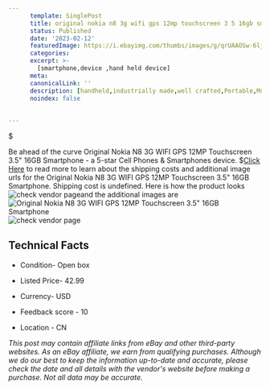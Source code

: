 ```yaml
---
      template: SinglePost
      title: original nokia n8 3g wifi gps 12mp touchscreen 3 5 16gb smartphone
      status: Published
      date: '2023-02-12'
      featuredImage: https://i.ebayimg.com/thumbs/images/g/qrUAAOSw-6ljD1d5/s-l225.jpg
      categories: 
      excerpt: >-
        [smartphone,device ,hand held device]
      meta:
      canonicalLink: ''
      description: [handheld,industrially made,well crafted,Portable,Mobile,Compact,Convenient,Lightweight,Maneuverable,Man-portable,Miniature,Carriable,Hand-held,Light,Holdable,Transportable,Mobile device,Pocket-sized,On-the-go,Wireless,Cordless,Compact size,Convenient size, smartphone,device ,hand held device]
      noindex: false
      
        
---
```

$

Be ahead of the curve Original Nokia N8 3G WIFI GPS 12MP Touchscreen 3.5" 16GB Smartphone - a 5-star Cell Phones & Smartphones device.
$[Click Here](https://www.ebay.com/itm/394222517810?hash=item5bc97e3e32%3Ag%3AqrUAAOSw-6ljD1d5&mkevt=1&mkcid=1&mkrid=711-53200-19255-0&campid=%253CePNCampaignId%253E&customid=%253CreferenceId%253E&toolid=10049) to read more to learn about the shipping costs and additional image urls for the Original Nokia N8 3G WIFI GPS 12MP Touchscreen 3.5" 16GB Smartphone. Shipping cost is undefined. Here is how the product looks ![check vendor page](https://i.ebayimg.com/thumbs/images/g/qrUAAOSw-6ljD1d5/s-l225.jpg)and the additional images are![Original Nokia N8 3G WIFI GPS 12MP Touchscreen 3.5" 16GB Smartphone](https://i.ebayimg.com/images/g/qrUAAOSw-6ljD1d5/s-l960.jpg)![check vendor page](https://origin-galleryplus.ebayimg.com/ws/web/394222517810_2_0_1/225x225.jpg,https://origin-galleryplus.ebayimg.com/ws/web/394222517810_3_0_1/225x225.jpg,https://origin-galleryplus.ebayimg.com/ws/web/394222517810_4_0_1/225x225.jpg,https://origin-galleryplus.ebayimg.com/ws/web/394222517810_5_0_1/225x225.jpg,https://origin-galleryplus.ebayimg.com/ws/web/394222517810_6_0_1/225x225.jpg,https://origin-galleryplus.ebayimg.com/ws/web/394222517810_7_0_1/225x225.jpg,https://origin-galleryplus.ebayimg.com/ws/web/394222517810_8_0_1/225x225.jpg)



 ## Technical Facts 



     
      

 - Condition- Open box 


      

 - Listed Price- 42.99 


      

 - Currency- USD 


      

 - Feedback score - 10 


      

 - Location - CN 


      
      

 *_This post may contain affiliate links from eBay and other third-party websites. As an eBay affiliate, we earn from qualifying purchases. Although we do our best to keep the information up-to-date and accurate, please check the date and all details with the vendor's website before making a purchase. Not all data may be accurate._*






